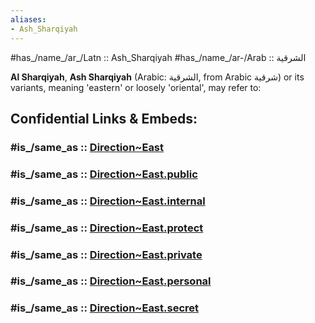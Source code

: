 ```yaml
---
aliases:
- Ash_Sharqiyah
---
```


#has_/name_/ar_/Latn :: Ash_Sharqiyah 
#has_/name_/ar-/Arab :: الشرقية 

**Al Sharqiyah**, **Ash Sharqiyah** (Arabic: الشرقية, from Arabic شرقية) or its variants, meaning 'eastern' or loosely 'oriental', may refer to:


## Confidential Links & Embeds: 

### #is_/same_as :: [Direction~East](/_Standards/Earth/2D-Directions/Direction~East.md) 

### #is_/same_as :: [Direction~East.public](/_public/Earth/2D-Directions/Direction~East.public.md) 

### #is_/same_as :: [Direction~East.internal](/_internal/Earth/2D-Directions/Direction~East.internal.md) 

### #is_/same_as :: [Direction~East.protect](/_protect/Earth/2D-Directions/Direction~East.protect.md) 

### #is_/same_as :: [Direction~East.private](/_private/Earth/2D-Directions/Direction~East.private.md) 

### #is_/same_as :: [Direction~East.personal](/_personal/Earth/2D-Directions/Direction~East.personal.md) 

### #is_/same_as :: [Direction~East.secret](/_secret/Earth/2D-Directions/Direction~East.secret.md)

